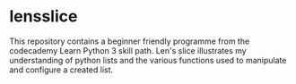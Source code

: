 # lensslice

This repository contains a beginner friendly programme from the codecademy Learn Python 3 skill path. Len's slice illustrates my understanding of python lists and the various functions used to manipulate and configure a created list.
